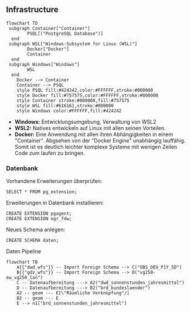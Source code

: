 ## Infrastructure
```mermaid
flowchart TD
 subgraph Container["Container"]
        PSQL[("PostgreSQL Database")]
  end
 subgraph WSL["Windows-Subsystem for Linux (WSL)"]
        Docker["Docker"]
        Container
  end
 subgraph Windows["Windows"]
        WSL
  end
    Docker --> Container
    Container --> PSQL
    style PSQL fill:#424242,color:#FFFFFF,stroke:#000000
    style Docker fill:#757575,color:#FFFFFF,stroke:#000000
    style Container stroke:#000000,fill:#757575
    style WSL fill:#616161,stroke:#000000
    style Windows color:#FFFFFF,fill:#424242
```
- **Windows:** Entwicklungsumgebung, Verwaltung von WSL2
- **WSL2:** Natives entwickeln auf Linux mit allen seinen Vorteilen.
- **Docker:**  Eine Anwendung mit allen ihren Abhängigkeiten in einem "Container". Abgsehen von der "Docker Engine" unabhängig lauffähig. Somit ist es deutlich leichter komplexe Systeme mit wenigen Zeilen Code zum laufen zu bringen.



### Datenbank
Vorhandene Erweiterungen überprüfen:
```postgresql
SELECT * FROM pg_extension;
```
Erweiterungen in Datenbank installieren:
```postgresql
CREATE EXTENSION pgagent;
CREATE EXTENSION ogr_fdw;
```

Neues Schema anlegen:
```postgresql
CREATE SCHEMA daten;
```
Daten Pipeline
```mermaid
flowchart TB
    A{{"dwd_wfs"}} -- Import Foreign Schema --> C("OBS_DEU_P1Y_SD")
    B{{"gdz_wfs"}} -- Import Foreign Schema --> D("vg250-ew_vg250_lan")
    C -- Datenaufbereitung ---> A2("dwd_sonnenstunden_jahresmittel")
    D -- Datenaufbereitung ---> B2("brd_bundeslaender")
    A2 -- geom --- E[\"Räumliche Verknüpfung"/]
    B2 -- geom --- E
    E --> n1["brd_sonnenstunden_jahresmittel"]
```
